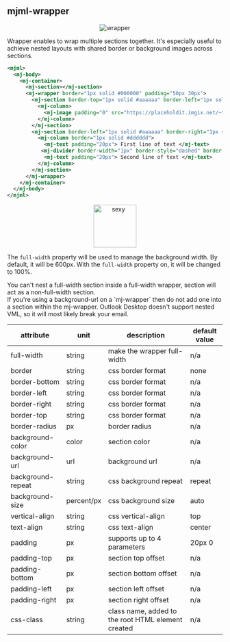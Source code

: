 ## mjml-wrapper

<p align="center">
  <img src="http://i.imgur.com/6YKq83B.png" alt="wrapper" />
</p>

Wrapper enables to wrap multiple sections together. It's especially useful to achieve nested layouts with shared border or background images across sections.

```xml
<mjml>
  <mj-body>
    <mj-container>
      <mj-section></mj-section>
      <mj-wrapper border="1px solid #000000" padding="50px 30px">
        <mj-section border-top="1px solid #aaaaaa" border-left="1px solid #aaaaaa" border-right="1px solid #aaaaaa" padding="20px">
          <mj-column>
            <mj-image padding="0" src="https://placeholdit.imgix.net/~text?&w=350&h=150" />
          </mj-column>
        </mj-section>
        <mj-section border-left="1px solid #aaaaaa" border-right="1px solid #aaaaaa" padding="20px" border-bottom="1px solid #aaaaaa">
          <mj-column border="1px solid #dddddd">
            <mj-text padding="20px"> First line of text </mj-text>
           <mj-divider border-width="1px" border-style="dashed" border-color="lightgrey" padding="0 20px" />
            <mj-text padding="20px"> Second line of text </mj-text>
          </mj-column>
        </mj-section>
      </mj-wrapper>
    </mj-container>
  </mj-body>
</mjml>
```

<p align="center">
  <a href="https://mjml.io/try-it-live/components/wrapper">
    <img width="100px" src="https://mjml.io/assets/img/svg/TRYITLIVE.svg" alt="sexy" />
  </a>
</p>

The `full-width` property will be used to manage the background width.
By default, it will be 600px. With the `full-width` property on, it will be
changed to 100%.

<aside class="notice">
  You can't nest a full-width section inside a full-width wrapper, section will act as a non-full-width section.
</aside>

<aside class="notice">
  If you're using a background-url on a `mj-wrapper` then do not add one into a section within the mj-wrapper. Outlook Desktop doesn't support nested VML, so it will most likely break your email.
</aside>


attribute           | unit        | description                    | default value
--------------------|-------------|--------------------------------|---------------
full-width          | string      | make the wrapper full-width    | n/a
border              | string      | css border format              | none
border-bottom       | string      | css border format              | n/a
border-left         | string      | css border format              | n/a
border-right        | string      | css border format              | n/a
border-top          | string      | css border format              | n/a
border-radius       | px          | border radius                  | n/a
background-color    | color       | section color                  | n/a
background-url      | url         | background url                 | n/a
background-repeat   | string      | css background repeat          | repeat
background-size     | percent/px  | css background size            | auto
vertical-align      | string      | css vertical-align             | top
text-align          | string      | css text-align                 | center
padding             | px          | supports up to 4 parameters    | 20px 0
padding-top         | px          | section top offset             | n/a
padding-bottom      | px          | section bottom offset          | n/a
padding-left        | px          | section left offset            | n/a
padding-right       | px          | section right offset           | n/a
css-class           | string      | class name, added to the root HTML element created | n/a
